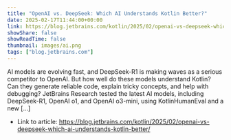 ```yaml
---
title: "OpenAI vs. DeepSeek: Which AI Understands Kotlin Better?"
date: 2025-02-17T11:44:00+00:00
link: https://blog.jetbrains.com/kotlin/2025/02/openai-vs-deepseek-which-ai-understands-kotlin-better/
showShare: false
showReadTime: false
thumbnail: images/ai.png
tags: ["blog.jetbrains.com"]
---
```

AI models are evolving fast, and DeepSeek-R1 is making waves as a serious competitor to OpenAI. But how well do these models understand Kotlin? Can they generate reliable code, explain tricky concepts, and help with debugging? JetBrains Research tested the latest AI models, including DeepSeek-R1, OpenAI o1, and OpenAI o3-mini, using KotlinHumanEval and a new […]

- Link to article: https://blog.jetbrains.com/kotlin/2025/02/openai-vs-deepseek-which-ai-understands-kotlin-better/